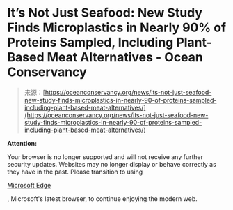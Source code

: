 <!--yml
category: 未分类
date: 2024-05-27 14:37:44
-->

# It’s Not Just Seafood: New Study Finds Microplastics in Nearly 90% of Proteins Sampled, Including Plant-Based Meat Alternatives - Ocean Conservancy

> 来源：[https://oceanconservancy.org/news/its-not-just-seafood-new-study-finds-microplastics-in-nearly-90-of-proteins-sampled-including-plant-based-meat-alternatives/](https://oceanconservancy.org/news/its-not-just-seafood-new-study-finds-microplastics-in-nearly-90-of-proteins-sampled-including-plant-based-meat-alternatives/)

**Attention:**

Your browser is no longer supported and will not receive any further security updates. Websites may no longer display or behave correctly as they have in the past. Please transition to using

[Microsoft Edge](https://www.microsoft.com/en-us/edge)

, Microsoft's latest browser, to continue enjoying the modern web.